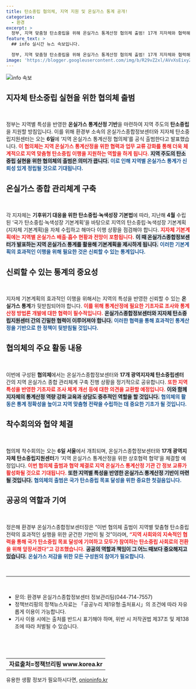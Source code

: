 ```yaml
---
title: 탄소중립 협의체, 지역 지원 및 온실가스 통계 공개!
categories:
  - 환경
excerpt: >
  정부, 지역 맞춤형 탄소중립을 위해 온실가스 통계산정 협의체 출범! 17개 지자체와 협력해 효과적인 온실가스 통계 시스템 구축, 탄소중립 목표 현실로 다가간다. 지금 클릭하고 변화를 확인하세요!
feature_text: >
  ## info 실시간 뉴스 속보입니다.

  정부, 지역 맞춤형 탄소중립을 위해 온실가스 통계산정 협의체 출범! 17개 지자체와 협력해 효과적인 온실가스 통계 시스템 구축, 탄소중립 목표 현실로 다가간다. 지금 클릭하고 변화를 확인하세요!
image: 'https://blogger.googleusercontent.com/img/b/R29vZ2xl/AVvXsEixyZcFfHzMRdzZMjFBmAUKJYCLCGyLL1o632UiGVXcaFdKo_bkvkuCioo0uUKlGfBVcT3P84aROyZIXSBEx3Aw5nCQ3pTgDom1WDC4m8eifvWiAmWEEVb4x6G_l8C0QH225ldMjyaFvpxGEBGNO37VmDTDMHGhJPq73UglMfDca1-0aw/s1600/blogspot.png'
---
```


<p><img src="https://blogger.googleusercontent.com/img/b/R29vZ2xl/AVvXsEixyZcFfHzMRdzZMjFBmAUKJYCLCGyLL1o632UiGVXcaFdKo_bkvkuCioo0uUKlGfBVcT3P84aROyZIXSBEx3Aw5nCQ3pTgDom1WDC4m8eifvWiAmWEEVb4x6G_l8C0QH225ldMjyaFvpxGEBGNO37VmDTDMHGhJPq73UglMfDca1-0aw/s1600/blogspot.png" alt="info 속보" /></p>

<h2 data-ke-size="size26">지자체 탄소중립 실현을 위한 협의체 출범</h2>

<p data-ke-size="size16">&nbsp;</p>

<p>정부는 지역별 특성을 반영한 <strong>온실가스 통계산정 기반</strong>을 마련하여 지역 주도의 <strong>탄소중립</strong>을 지원할 방침입니다. 이를 위해 환경부 소속의 온실가스종합정보센터와 지자체 탄소중립지원센터는 오는 <strong>6일</strong>에 ‘지역 온실가스 통계산정 협의체’를 공식 출범한다고 발표했습니다. <b><span style="color: #ee2323;">이 협의체는 지역 온실가스 통계산정을 위한 협력과 업무 교류 강화를 통해 더욱 체계적으로 지역 맞춤형 탄소중립 이행을 지원하는 역할을 하게 됩니다.</span></b> <b><span style="background-color: #21538527;">지역 주도의 탄소중립 실현을 위한 협의체의 출범은 의미가 큽니다.</span></b> <b><span style="color: #1a5490;">이로 인해 지역별 온실가스 통계가 신뢰성 있게 정립될 것으로 기대됩니다.</span></b></p>

<h2 data-ke-size="size26">온실가스 종합 관리체계 구축</h2>

<p data-ke-size="size16">&nbsp;</p>

<p>각 지자체는 <strong>기후위기 대응을 위한 탄소중립·녹색성장 기본법</strong>에 따라, 지난해 <strong>4월</strong> 수립된 ‘국가 탄소중립·녹색성장 기본계획’을 바탕으로 지역의 탄소중립·녹색성장 기본계획(지자체 기본계획)을 자체 수립하고 해마다 이행 상황을 점검해야 합니다. <b><span style="color: #ee2323;">지자체 기본계획에는 지역별 온실가스 배출·흡수 현황과 전망이 포함됩니다.</span></b> <b><span style="background-color: #21538527;">이 때 온실가스종합정보센터가 발표하는 지역 온실가스 통계를 활용해 기본계획을 제시하게 됩니다.</span></b> <b><span style="color: #1a5490;">이러한 기본계획의 효과적인 이행을 위해 필요한 것은 신뢰할 수 있는 통계입니다.</span></b></p>

<h2 data-ke-size="size26">신뢰할 수 있는 통계의 중요성</h2>

<p data-ke-size="size16">&nbsp;</p>

<p>지자체 기본계획의 효과적인 이행을 위해서는 지역의 특성을 반영한 신뢰할 수 있는 <strong>온실가스 통계</strong>가 뒷받침되어야 합니다. <b><span style="color: #ee2323;">이를 위해 통계산정에 필요한 기초자료 조사와 통계산정 방법론 개발에 대한 협력이 필수적입니다.</span></b> <b><span style="background-color: #21538527;">온실가스종합정보센터와 지자체 탄소중립지원센터 간의 긴밀한 협력이 이루어져야 합니다.</span></b> <b><span style="color: #1a5490;">이러한 협력을 통해 효과적인 통계산정을 기반으로 한 정책이 뒷받침될 것입니다.</span></b></p>

<h2 data-ke-size="size26">협의체의 주요 활동 내용</h2>

<p data-ke-size="size16">&nbsp;</p>

<p>이번에 구성된 <strong>협의체</strong>에서는 온실가스종합정보센터와 <strong>17개 광역지자체 탄소중립센터</strong> 간의 지역 온실가스 종합 관리체계 구축 진행 상황을 정기적으로 공유합니다. <b><span style="color: #ee2323;">또한 지역 특성을 반영한 기초자료 조사 체계 개선 등에 대한 의견을 교환할 예정입니다.</span></b> <b><span style="background-color: #21538527;">이와 함께 지자체의 통계산정 역량 강화 교육과 상담도 중추적인 역할을 할 것입니다.</span></b> <b><span style="color: #1a5490;">협의체의 활동은 통계 정확성을 높이고 지역 맞춤형 전략을 수립하는 데 중요한 기초가 될 것입니다.</span></b></p>

<h2 data-ke-size="size26">착수회의와 협약 체결</h2>

<p data-ke-size="size16">&nbsp;</p>

<p>협의체 착수회의는 오는 <strong>6일 서울</strong>에서 개최되며, 온실가스종합정보센터와 <strong>17개 광역지자체 탄소중립지원센터</strong>가 ‘지역 온실가스 통계산정을 위한 상호협력 협약’을 체결할 예정입니다. <b><span style="color: #ee2323;">이번 협의체 출범과 협약 체결로 지역 온실가스 통계산정 기관 간 정보 교류가 활성화될 것으로 기대됩니다.</span></b> <b><span style="background-color: #21538527;">또한 지역별 특성을 반영한 온실가스 통계산정 기반이 마련될 것입니다.</span></b> <b><span style="color: #1a5490;">협의체의 출범은 국가 탄소중립 목표 달성을 위한 중요한 첫걸음입니다.</span></b></p>

<h2 data-ke-size="size26">공공의 역할과 기여</h2>

<p data-ke-size="size16">&nbsp;</p>

<p>정은해 환경부 온실가스종합정보센터장은 “이번 협의체 출범이 지역별 맞춤형 탄소중립 전략의 효과적인 실행을 위한 굳건한 기반이 될 것”이라며, <b><span style="color: #ee2323;">“지역 사회와의 지속적인 협력을 통해 국가 탄소중립 목표 달성에 기여하고 모두가 참여하는 탄소중립 사회로의 전환을 위해 앞장서겠다”고 강조했습니다.</span></b> <b><span style="background-color: #21538527;">공공의 역할과 책임이 그 어느 때보다 중요해지고 있습니다.</span></b> <b><span style="color: #1a5490;">온실가스 저감을 위한 모든 구성원의 참여가 필요합니다.</span></b></p>

<p data-ke-size="size16">&nbsp;</p>

<hr />

<p data-ke-size="size16">&nbsp;</p>

<ul>
    <li>문의: 환경부 온실가스종합정보센터 정보관리팀(044-714-7557)</li>
    <li>정책브리핑의 정책뉴스자료는 「공공누리 제1유형:출처표시」의 조건에 따라 자유롭게 이용이 가능합니다.</li>
    <li>기사 이용 시에는 출처를 반드시 표기해야 하며, 위반 시 저작권법 제37조 및 제138조에 따라 처벌될 수 있습니다.</li>
</ul>

<p data-ke-size="size16">&nbsp;</p>

<p data-ke-size="size16">&nbsp;</p>

<table>
    <tr>
        <td style="text-align: center; height: 17px;"><b>자료출처=정책브리핑 www.korea.kr</b></td>
    </tr>
</table>
유용한 생활 정보가 필요하시다면, <a href="https://onioninfo.kr" rel="dofollow">onioninfo.kr</a>


